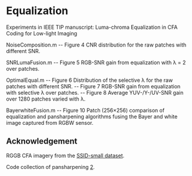 Equalization
============
Experiments in IEEE TIP manuscript: Luma-chroma Equalization in CFA Coding for Low-light Imaging

NoiseComposition.m  -- Figure 4 CNR distribution for the raw patches with different SNR.

SNRLumaFusion.m     -- Figure 5 RGB-SNR gain from equalization with λ = 2 over patches.

OptimalEqual.m      -- Figure 6 Distribution of the selective λ for the raw patches with different SNR.
                    -- Figure 7 RGB-SNR gain from equalization with selective λ over patches.
                    -- Figure 8 Average YUV-/Y-/UV-SNR gain over 1280 patches varied with λ.
                    
BayerwhiteFusion.m  -- Figure 10 Patch (256×256) comparison of equalization and pansharpening algorithms 
                                 fusing the Bayer and white image captured from RGBW sensor.


## Acknowledgement

RGGB CFA imagery from the [SSID-small dataset][1].

Code collection of pansharpening [2].

[1]: https://www.eecs.yorku.ca/~kamel/sidd/dataset.php

[2]: https://github.com/sjtrny/FuseBox/blob/master/README.md
